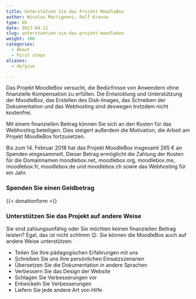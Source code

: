 ```yaml
---
title: Unterstützen Sie das Projekt MoodleBox
author: Nicolas Martignoni, Ralf Krause
type: kb
date: 2017-04-21
slug: unterstuetzen-sie-das-projekt-moodlebox
weight: 100
categories:
  - About
  - First steps
aliases:
  - de/give

---
```

Das Projekt MoodleBox versucht, die Bedürfnisse von Anwendern ohne finanzielle Kompensation zu erfüllen. Die Entwicklung und Unterstützung der MoodleBox, das Erstellen des Disk-Images, das Schreiben der Dokumentation und das Webhosting sind deswegen trotzdem nicht kostenfrei.

Mit einem finanziellen Beitrag können Sie sich an den Kosten für das Webhosting beteiligen. Dies steigert außerdem die Motivation, die Arbeit am Projekt MoodleBox fortzusetzen.

Bis zum 14. Februar 2018 hat das Projekt MoodleBox insgesamt 265 € an Spenden eingesammelt. Dieser Betrag ermöglicht die Zahlung der Kosten für die Domainnamen moodlebox.net, moodlebox.org, moodlebox.me, moodlebox.fr, moodlebox.de und moodlebox.ch sowie das Webhosting für ein Jahr.


### Spenden Sie einen Geldbetrag

{{< donationform >}}


### Unterstützen Sie das Projekt auf andere Weise

Sie sind zahlungsunfähig oder Sie möchten keinen finanziellen Beitrag leisten? Egal, das ist nicht schlimm 😉. Sie können die MoodleBox auch auf andere Weise unterstützen:

  * Teilen Sie Ihre pädagogischen Erfahrungen mit uns
  * Schreiben Sie uns Ihre persönlichen Einsatzszenarien
  * Übersetzen Sie die Dokumentation in andere Sprachen
  * Verbessern Sie das Design der Website
  * Schlagen Sie Verbesserungen vor
  * Entwickeln Sie Verbesserungen
  * Liefern Sie jede andere Art von Hilfe
